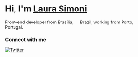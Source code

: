 # Hi, I'm [Laura Simoni](https://www.linkedin.com/in/lsimoni/)
Front-end developer from Brasília, <img src="https://hatscripts.github.io/circle-flags/flags/br.svg" width="14"> Brazil, working from Porto, <img src="https://hatscripts.github.io/circle-flags/flags/pt.svg" width="14">  Portugal.

### Connect with me
[![Twitter](https://img.shields.io/twitter/url/https/twitter.com/lsimonidev.svg?style=social&label=%40lsimonidev)](https://twitter.com/lsimonidev)
